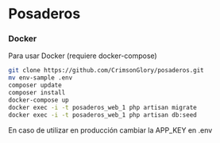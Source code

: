 # Posaderos

### Docker
Para usar Docker (requiere docker-compose)

```sh
git clone https://github.com/CrimsonGlory/posaderos.git
mv env-sample .env
composer update
composer install
docker-compose up
docker exec -i -t posaderos_web_1 php artisan migrate
docker exec -i -t posaderos_web_1 php artisan db:seed
```
En caso de utilizar en producción cambiar la APP_KEY en .env
